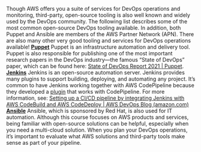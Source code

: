 Though AWS offers you a suite of services for DevOps operations and monitoring, third-party, open-source tooling is also well known and widely used by the DevOps community. The following list describes some of the most common open-source DevOps tooling available. In addition, both Puppet and Ansible are members of the AWS Partner Network (APN). There are also many other very good tooling and services for DevOps operations available! [**Puppet**](http://puppet.com/) Puppet is an infrastructure automation and delivery tool. Puppet is also responsible for publishing one of the most important research papers in the DevOps industry—the famous “State of DevOps” paper, which can be found here: [State of DevOps Report 2021 | Puppet](https://puppet.com/resources/report/2021-state-of-devops-report/). [**Jenkins**](https://www.jenkins.io/) Jenkins is an open-source automation server. Jenkins provides many plugins to support building, deploying, and automating any project. It’s common to have Jenkins working together with AWS CodePipeline because they developed a [plugin](https://plugins.jenkins.io/aws-codepipeline/) that works with CodePipeline. For more information, see: [Setting up a CI/CD pipeline by integrating Jenkins with AWS CodeBuild and AWS CodeDeploy | AWS DevOps Blog (amazon.com)](https://aws.amazon.com/blogs/devops/setting-up-a-ci-cd-pipeline-by-integrating-jenkins-with-aws-codebuild-and-aws-codedeploy/) [**Ansible**](https://www.ansible.com/) Ansible, which is sponsored by Red Hat, is also used for IT automation. Although this course focuses on AWS products and services, being familiar with open-source solutions can be helpful, especially when you need a multi-cloud solution. When you plan your DevOps operations, it’s important to evaluate what AWS solutions and third-party tools make sense as part of your pipeline.